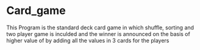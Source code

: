# Card_game
This Program is the standard deck card game in which shuffle, sorting and two player game is inculded and the winner is announced on the basis of higher value of by adding all the values in 3 cards for the players

